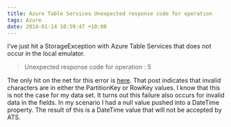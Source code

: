 ```yaml
---
title: Azure Table Services Unexpected response code for operation
tags: Azure
date: 2014-01-14 10:59:47 +10:00
---
```


I’ve just hit a StorageException with Azure Table Services that does not occur in the local emulator.

> Unexpected response code for operation : 5

The only hit on the net for this error is [here][0]. That post indicates that invalid characters are in either the PartitionKey or RowKey values. I know that this is not the case for my data set. It turns out this failure also occurs for invalid data in the fields. In my scenario I had a null value pushed into a DateTime property. The result of this is a DateTime value that will not be accepted by ATS.

[0]: http://blogs.msdn.com/b/cie/archive/2013/05/31/microsoft-windowsazure-storage-storageexception-unexpected-response-code-for-operation.aspx
